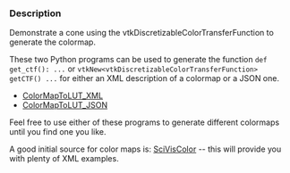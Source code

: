 ### Description

Demonstrate a cone using the vtkDiscretizableColorTransferFunction to generate the colormap.

These two Python programs can be used to generate the function `def get_ctf(): ...` or `vtkNew<vtkDiscretizableColorTransferFunction> getCTF() ...` for either an XML description of a colormap or a JSON one.

- [ColorMapToLUT_XML](../ColorMapToLUT_XML/)
- [ColorMapToLUT_JSON](../ColorMapToLUT_JSON/)

Feel free to use either of these programs to generate different colormaps until you find one you like.

A good initial source for color maps is: [SciVisColor](https://sciviscolor.org/) -- this will provide you with plenty of XML examples.
